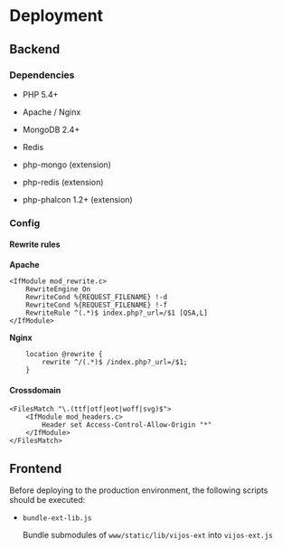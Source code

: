 # Deployment

## Backend

### Dependencies

- PHP 5.4+

- Apache / Nginx

- MongoDB 2.4+

- Redis

- php-mongo (extension)

- php-redis (extension)

- php-phalcon 1.2+ (extension)

### Config

#### Rewrite rules

**Apache**

```
<IfModule mod_rewrite.c>
    RewriteEngine On
    RewriteCond %{REQUEST_FILENAME} !-d
    RewriteCond %{REQUEST_FILENAME} !-f
    RewriteRule ^(.*)$ index.php?_url=/$1 [QSA,L]
</IfModule>
```

**Nginx**

```
    location @rewrite {
        rewrite ^/(.*)$ /index.php?_url=/$1;
    }
```

#### Crossdomain

```
<FilesMatch "\.(ttf|otf|eot|woff|svg)$">
    <IfModule mod_headers.c>
        Header set Access-Control-Allow-Origin "*"
    </IfModule>
</FilesMatch>
```

## Frontend

Before deploying to the production environment, the following scripts should be executed:

- `bundle-ext-lib.js`

  Bundle submodules of `www/static/lib/vijos-ext` into `vijos-ext.js`
